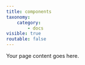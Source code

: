```yaml
---
title: components
taxonomy:
    category:
        - docs
visible: true
routable: false
---
```


Your page content goes here.